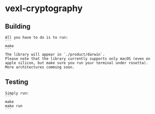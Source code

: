 # vexl-cryptography

## Building
    All you have to do is to run:
    ```
    make
    ```
    The library will appear in `./product/darwin`.
    Please note that the library currently supports only macOS (even on apple silicon, but make sure you run your terminal under rosetta). More architectures comming soon.

## Testing
    Simply run:
    ```
    make
    make run
    ```

